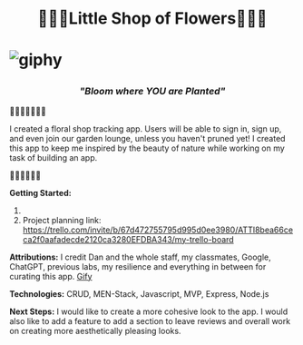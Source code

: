 <b><h1><p align="center"> 🌸🌼🌻Little Shop of Flowers🌸🌼🌻</b><h1> </p>

![giphy](https://github.com/user-attachments/assets/0b60428a-879e-4835-bc12-c2f8f8a7d942)

*<h3><b><p align="center">"Bloom where YOU are Planted"</h3></b>* </p>

💐🌷🌺🪷🌻🌼🌸

I created a floral shop tracking app. Users will be able to sign in, sign up, and even join our garden lounge, unless you haven't pruned yet! I created this app to keep me inspired by the beauty of nature while working on my task of building an app.

🌷💐🌺🌻🌼🌸

<b>Getting Started:</b> 

1.
2. Project planning link: https://trello.com/invite/b/67d472755795d995d0ee3980/ATTI8bea66ceca2f0aafadecde2120ca3280EFDBA343/my-trello-board

<b>Attributions:</b> I credit Dan and the whole staff, my classmates, Google, ChatGPT, previous labs, my resilience and everything in between for curating this app. [Gify](https://giphy.com/)

<b>Technologies:</b> CRUD, MEN-Stack, Javascript, MVP, Express, Node.js

<b>Next Steps:</b> I would like to create a more cohesive look to the app. I would also like to add a feature to add a section to leave reviews and overall work on creating more aesthetically pleasing looks.
